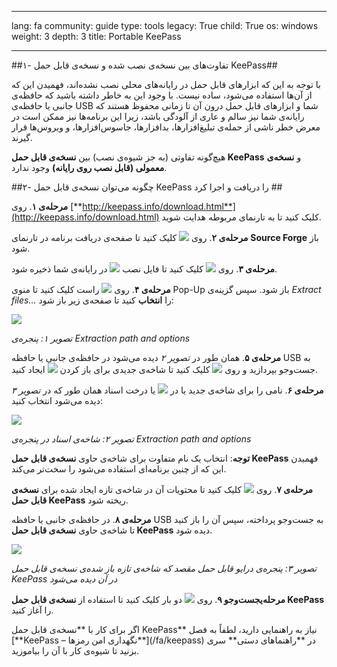 

---

lang: fa
community: guide
type: tools
legacy: True
child: True
os: windows
weight: 3
depth: 3
title: Portable KeePass

---

##۱- تفاوت‌های بین نسخه‌ی نصب شده و نسخه‌ی قابل حمل KeePass##

با توجه به این که ابزارهای قابل حمل در رایانه‌های محلی نصب نشده‌اند، فهمیدن این که از آن‌ها استفاده می‌شود، ساده نیست. با وجود این به خاطر داشته باشید که حافظه‌ی جانبی یا حافظه‌ی USB شما و ابزارهای قابل حمل درون آن تا زمانی محفوظ هستند که رایانه‌ی شما نیز سالم و عاری از آلودگی باشد، زیرا این برنامه‌ها نیز ممکن است در معرض خطر ناشی از حمله‌ی تبلیغ‌افزارها، بدافزارها، جاسوس‌افزارها، و ویروس‌ها قرار گیرند.

هیچ‌گونه تفاوتی (به جز شیوه‌ی نصب) بین **نسخه‌ی قابل حمل KeePass** و **نسخه‌ی معمولی (قابل نصب روی رایانه)** وجود ندارد.


##۲- چگونه می‌توان نسخه‌ی قابل حمل KeePass را دریافت و اجرا کرد ##


**مرحله‌ی ۱**. روی [**http://keepass.info/download.html**](http://keepass.info/download.html) کلیک کنید تا به تارنمای مربوطه هدایت شوید.

**مرحله‌ی ۲**. روی ![](/sbox/screen/keepassportable-en/01.png) کلیک کنید تا صفحه‌ی دریافت برنامه در تارنمای **Source Forge** باز شود.

**مرحله‌ی ۳**. روی ![](/sbox/screen/keepassportable-en/03.png) کلیک کنید تا فایل نصب ![](/sbox/screen/keepassportable-en/01.png) در رایانه‌ی شما ذخیره شود. 


**مرحله‌ی ۴**. روی ![](/sbox/screen/keepassportable-en/04.png) راست کلیک کنید تا منوی Pop-Up باز شود. سپس گزینه‌ی *Extract files...* را **انتخاب** کنید تا صفحه‌ی زیر باز شود:

![](/sbox/screen/keepassportable-en/05.png) 

*تصویر ۱: پنجره‌ی Extraction path and options*

**مرحله‌ی ۵**. همان طور در *تصویر ۲* دیده می‌شود در حافظه‌ی جانبی یا حافظه USB به جست‌وجو بپردازید و روی ![](/sbox/screen/keepassportable-en/06.png) کلیک کنید تا شاخه‌ی جدیدی برای باز کردن ![](/sbox/screen/keepassportable-en/04.png) ایجاد کنید. 

**مرحله‌ی ۶**. نامی را برای شاخه‌ی جدید یا در ![](/sbox/screen/keepassportable-en/08.png) یا درخت اسناد همان طور که در *تصویر ۳* دیده می‌شود انتخاب کنید: 

![](/sbox/screen/keepassportable-en/09.png)

*تصویر ۲: شاخه‌ی اسناد در پنجره‌ی Extraction path and options*

**توجه**: انتخاب یک نام متفاوت برای شاخه‌ی حاوی **نسخه‌ی قابل حمل KeePass** فهمیدن این که از چنین برنامه‌ای استفاده می‌شود را سخت‌تر می‌کند.

**مرحله‌ی ۷**. روی ![](/sbox/screen/keepassportable-en/10.png) کلیک کنید تا محتویات آن در شاخه‌ی تازه ایجاد شده برای **نسخه‌ی قابل حمل KeePass** ریخته شود.

**مرحله‌ی ۸**. در حافظه‌ی جانبی یا حافظه USB به جست‌وجو پرداخته، سپس آن را باز کنید تا شاخه‌ی حاوی **نسخه‌ی قابل حمل KeePass** دیده شود.

![](/sbox/screen/keepassportable-en/11.png)

*تصویر ۳: پنجره‌ی درایو قابل حمل مقصد که شاخه‌ی تازه باز شده‌ی نسخه‌ی قابل حمل KeePass در آن دیده می‌شود*

**مرحله‌یجست‌وجو ۹**. روی ![](/sbox/screen/keepassportable-en/12.png) دو بار کلیک کنید تا استفاده از **نسخه‌ی قابل حمل KeePass** را آغاز کنید. 

<div class=getstarted markdown=1>
اگر برای کار با **نسخه‌ی قابل حمل KeePass** نیاز به راهنمایی دارید، لطفاً به فصل [**KeePass – نگهداری امن رمزها**](/fa/keepass) در **راهنماهای دستی** سری بزنید تا شیوه‌ی کار با آن را بیاموزید.
</div>


